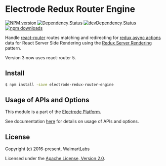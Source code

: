 # Electrode Redux Router Engine

[![NPM version][npm-image]][npm-url] [![Dependency Status][daviddm-image]][daviddm-url] [![devDependency Status][daviddm-dev-image]][daviddm-dev-url] [![npm downloads][npm-downloads-image]][npm-downloads-url]

Handle [react-router] routes matching and redirecting for [redux async actions] data for React Server Side Rendering using the [Redux Server Rendering] pattern.

Version 3 now uses react-router 5.

## Install

```bash
$ npm install -save electrode-redux-router-engine
```

## Usage of APIs and Options

This module is a part of the [Electrode Platform].

See documentation [here](https://docs.electrode.io/other/stand-alone-modules/redux-router-engine) for details on usage of APIs and options.

## License

Copyright (c) 2016-present, WalmartLabs

Licensed under the [Apache License, Version 2.0].

[apache license, version 2.0]: https://www.apache.org/licenses/LICENSE-2.0
[electrode platform]: http://www.electrode.io/
[redux async actions]: http://redux.js.org/docs/advanced/AsyncActions.html
[redux server rendering]: http://redux.js.org/docs/recipes/ServerRendering.html
[react-router]: https://github.com/reactjs/react-router
[npm-image]: https://badge.fury.io/js/electrode-redux-router-engine.svg
[npm-url]: https://npmjs.org/package/electrode-redux-router-engine
[daviddm-image]: https://david-dm.org/electrode-io/electrode/status.svg?path=packages/electrode-redux-router-engine
[daviddm-url]: https://david-dm.org/electrode-io/electrode?path=packages/electrode-redux-router-engine
[daviddm-dev-image]: https://david-dm.org/electrode-io/electrode/dev-status.svg?path=packages/electrode-redux-router-engine
[daviddm-dev-url]: https://david-dm.org/electrode-io/electrode?path=packages/electrode-redux-router-engine?type-dev
[npm-downloads-image]: https://img.shields.io/npm/dm/electrode-redux-router-engine.svg
[npm-downloads-url]: https://www.npmjs.com/package/electrode-redux-router-engine
